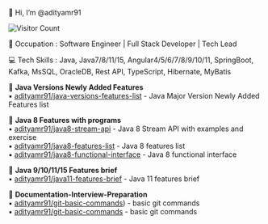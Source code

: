 :adult: Hi, I’m @adityamr91

![Visitor Count](https://profile-counter.glitch.me/{adityamr91}/count.svg)

:briefcase: Occupation : Software Engineer | Full Stack Developer | Tech Lead

:computer: Tech Skills : Java, Java7/8/11/15, Angular4/5/6/7/8/9/10/11, SpringBoot, Kafka, MsSQL, OracleDB, Rest API, TypeScript, Hibernate, MyBatis

<!---
:office: Current Company : 

![!TCS](https://pbs.twimg.com/profile_images/1542758734501654528/nzNTx_7V_200x200.jpg)

:office: Previously Worked For : 

![!TR](https://pbs.twimg.com/profile_images/1571955694672257032/CLYXNMZm_200x200.jpg)
![!TM](https://pbs.twimg.com/profile_images/1576271738396061698/s_8EgtFg_200x200.jpg)
![!RF](https://pbs.twimg.com/profile_images/1572139458144894977/DupEcblQ_200x200.jpg)
![!LSEG](https://pbs.twimg.com/profile_images/1572138101677654016/udGtFN6R_200x200.jpg)
--->
<!---
adityamr91/adityamr91 is a ✨ special ✨ repository because its `README.md` (this file) appears on your GitHub profile.
You can click the Preview link to take a look at your changes.
--->


🌱 <b>Java Versions Newly Added Features </b><br />
:black_small_square: [adityamr91/java-versions-features-list](https://github.com/adityamr91/java-versions-features-list) - Java Major Version Newly Added Features list<br />

🌱 <b>Java 8 Features with programs</b><br />
:black_small_square: [adityamr91/java8-stream-api](https://github.com/adityamr91/java8-stream-api) - Java 8 Stream API with examples and exercise<br />
:black_small_square: [adityamr91/java8-features-list](https://github.com/adityamr91/java8-features-list) - Java 8 features list<br />
:black_small_square: [adityamr91/java8-functional-interface](https://github.com/adityamr91/java8-functional-interface) - Java 8 functional interface<br />

🌱 <b>Java 9/10/11/15 Features brief</b><br />
:black_small_square: [adityamr91/java11-features-brief](https://github.com/adityamr91/java11-features-brief) - Java 11 features brief<br />

🌱 <b>Documentation-Interview-Preparation</b><br />
:black_small_square: [adityamr91/git-basic-commands](https://github.com/adityamr91/documentation-interview-preparation)) - basic git commands<br />
:black_small_square: [adityamr91/git-basic-commands](https://github.com/adityamr91/version-control) - basic git commands<br />
